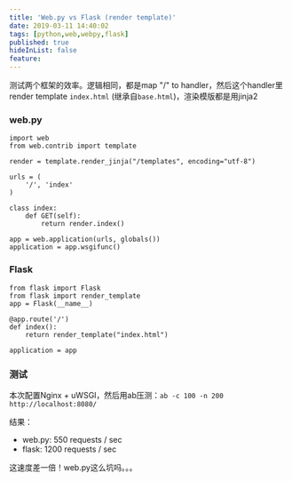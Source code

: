 ```yaml
---
title: 'Web.py vs Flask (render template)'
date: 2019-03-11 14:40:02
tags: [python,web,webpy,flask]
published: true
hideInList: false
feature: 
---
```

测试两个框架的效率。逻辑相同，都是map "/" to handler，然后这个handler里render template `index.html` (继承自`base.html`)，渲染模版都是用jinja2
<!-- more -->


### web.py

```
import web
from web.contrib import template

render = template.render_jinja("/templates", encoding="utf-8")

urls = (
    '/', 'index'
)

class index:
    def GET(self):
        return render.index()

app = web.application(urls, globals())
application = app.wsgifunc()
```

### Flask

```
from flask import Flask
from flask import render_template
app = Flask(__name__)

@app.route('/')
def index():
    return render_template("index.html")

application = app
```

### 测试

本次配置Nginx + uWSGI，然后用ab压测：`ab -c 100 -n 200 http://localhost:8080/`

结果：

* web.py: 550 requests / sec
* flask: 1200 requests / sec

这速度差一倍！web.py这么坑吗。。。